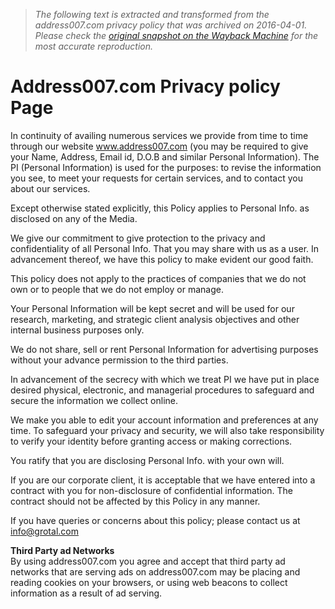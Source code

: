 > *The following text is extracted and transformed from the address007.com privacy policy that was archived on 2016-04-01. Please check the [original snapshot on the Wayback Machine](https://web.archive.org/web/20160401043645id_/http%3A//address007.com/StaticPages/PrivacyPolicy.aspx) for the most accurate reproduction.*

# Address007.com Privacy policy Page

In continuity of availing numerous services we provide from time to time through our website www.address007.com (you may be required to give your Name, Address, Email id, D.O.B and similar Personal Information). The PI (Personal Information) is used for the purposes: to revise the information you see, to meet your requests for certain services, and to contact you about our services.

Except otherwise stated explicitly, this Policy applies to Personal Info. as disclosed on any of the Media.

We give our commitment to give protection to the privacy and confidentiality of all Personal Info. That you may share with us as a user. In advancement thereof, we have this policy to make evident our good faith.

This policy does not apply to the practices of companies that we do not own or to people that we do not employ or manage.

Your Personal Information will be kept secret and will be used for our research, marketing, and strategic client analysis objectives and other internal business purposes only.

We do not share, sell or rent Personal Information for advertising purposes without your advance permission to the third parties.

In advancement of the secrecy with which we treat PI we have put in place desired physical, electronic, and managerial procedures to safeguard and secure the information we collect online.

We make you able to edit your account information and preferences at any time. To safeguard your privacy and security, we will also take responsibility to verify your identity before granting access or making corrections.

You ratify that you are disclosing Personal Info. with your own will.

If you are our corporate client, it is acceptable that we have entered into a contract with you for non-disclosure of confidential information. The contract should not be affected by this Policy in any manner.

If you have queries or concerns about this policy; please contact us at info@grotal.com

**Third Party ad Networks**  
By using address007.com you agree and accept that third party ad networks that are serving ads on address007.com may be placing and reading cookies on your browsers, or using web beacons to collect information as a result of ad serving. 
